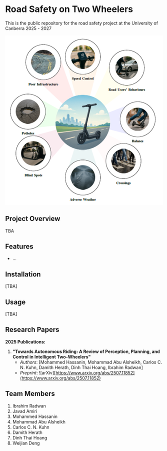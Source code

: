 # Road Safety on Two Wheelers

This is the public repository for the road safety project at the University of Canberra 2025 - 2027

<div align="center">
  <img src="road_safety_hazards.PNG" alt="Road Safety Hazards" width="600"/>
</div>

## Project Overview
TBA

## Features
- ...

## Installation
[TBA]

## Usage
[TBA]

## Research Papers
**2025 Publications:**  
1. **"Towards Autonomous Riding: A Review of Perception, Planning, and Control in Intelligent Two-Wheelers"**  
   - *Authors*: [Mohammed Hassanin, Mohammad Abu Alsheikh, Carlos C. N. Kuhn, Damith Herath, Dinh Thai Hoang, Ibrahim Radwan]  
   - *Preprint*: ![arXiv][https://www.arxiv.org/abs/2507.11852](https://www.arxiv.org/abs/2507.11852)

## Team Members
1. Ibrahim Radwan
2. Javad Amiri
3. Mohammed Hassanin
4. Mohammad Abu Alsheikh
5. Carlos C. N. Kuhn
6. Damith Herath
7. Dinh Thai Hoang
8. Weijian Deng
